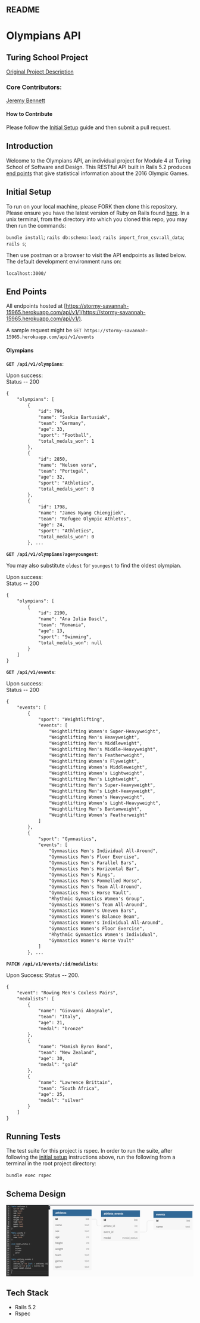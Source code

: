 ## README

# Olympians API

## Turing School Project
[Original Project Description](https://github.com/turingschool/backend-curriculum-site/blob/gh-pages/module4/projects/take_home_challenge/prompts/olympic_spec.md)

### Core Contributors:
[Jeremy Bennett](https://github.com/JaxJafinPapau)

#### How to Contribute
Please follow the [Initial Setup](#initial-setup) guide and then submit a pull request.


## Introduction

Welcome to the Olympians API, an individual project for Module 4 at Turing School of Software and Design. This RESTful API built in Rails 5.2 produces [end points](#End_Points) that give statistical information about the 2016 Olympic Games.


## Initial Setup

To run on your local machine, please FORK then clone this repository.
Please ensure you have the latest version of Ruby on Rails found [here](https://guides.rubyonrails.org/getting_started.html).
In a unix terminal, from the directory into which you cloned this repo, you may then run the commands:

`bundle install`;
`rails db:schema:load`;
`rails import_from_csv:all_data`;
`rails s`;

Then use postman or a browser to visit the API endpoints as listed below. The default development environment runs on:

`localhost:3000/`

## End Points

All endpoints hosted at [https://stormy-savannah-15965.herokuapp.com/api/v1/](https://stormy-savannah-15965.herokuapp.com/api/v1/).  

A sample request might be `GET https://stormy-savannah-15965.herokuapp.com/api/v1/events`

#### Olympians

**`GET /api/v1/olympians`**:  

Upon success:  
Status -- 200

```
{
    "olympians": [
        {
            "id": 790,
            "name": "Saskia Bartusiak",
            "team": "Germany",
            "age": 33,
            "sport": "Football",
            "total_medals_won": 1
        },
        {
            "id": 2850,
            "name": "Nelson vora",
            "team": "Portugal",
            "age": 32,
            "sport": "Athletics",
            "total_medals_won": 0
        },
        {
            "id": 1798,
            "name": "James Nyang Chiengjiek",
            "team": "Refugee Olympic Athletes",
            "age": 24,
            "sport": "Athletics",
            "total_medals_won": 0
        }, ...
```


**`GET /api/v1/olympians?age=youngest`**:

You may also substitute `oldest` for `youngest` to find the oldest olympian.

Upon success:  
Status -- 200

```
{
    "olympians": [
        {
            "id": 2190,
            "name": "Ana Iulia Dascl",
            "team": "Romania",
            "age": 13,
            "sport": "Swimming",
            "total_medals_won": null
        }
    ]
}
```

**`GET /api/v1/events`**:  

Upon success:  
Status -- 200

```
{
    "events": [
        {
            "sport": "Weightlifting",
            "events": [
                "Weightlifting Women's Super-Heavyweight",
                "Weightlifting Men's Heavyweight",
                "Weightlifting Men's Middleweight",
                "Weightlifting Men's Middle-Heavyweight",
                "Weightlifting Men's Featherweight",
                "Weightlifting Women's Flyweight",
                "Weightlifting Women's Middleweight",
                "Weightlifting Women's Lightweight",
                "Weightlifting Men's Lightweight",
                "Weightlifting Men's Super-Heavyweight",
                "Weightlifting Men's Light-Heavyweight",
                "Weightlifting Women's Heavyweight",
                "Weightlifting Women's Light-Heavyweight",
                "Weightlifting Men's Bantamweight",
                "Weightlifting Women's Featherweight"
            ]
        },
        {
            "sport": "Gymnastics",
            "events": [
                "Gymnastics Men's Individual All-Around",
                "Gymnastics Men's Floor Exercise",
                "Gymnastics Men's Parallel Bars",
                "Gymnastics Men's Horizontal Bar",
                "Gymnastics Men's Rings",
                "Gymnastics Men's Pommelled Horse",
                "Gymnastics Men's Team All-Around",
                "Gymnastics Men's Horse Vault",
                "Rhythmic Gymnastics Women's Group",
                "Gymnastics Women's Team All-Around",
                "Gymnastics Women's Uneven Bars",
                "Gymnastics Women's Balance Beam",
                "Gymnastics Women's Individual All-Around",
                "Gymnastics Women's Floor Exercise",
                "Rhythmic Gymnastics Women's Individual",
                "Gymnastics Women's Horse Vault"
            ]
        }, ...
```

**`PATCH /api/v1/events/:id/medalists`**:  

Upon Success:
Status -- 200.  

```
{
    "event": "Rowing Men's Coxless Pairs",
    "medalists": [
        {
            "name": "Giovanni Abagnale",
            "team": "Italy",
            "age": 21,
            "medal": "bronze"
        },
        {
            "name": "Hamish Byron Bond",
            "team": "New Zealand",
            "age": 30,
            "medal": "gold"
        },
        {
            "name": "Lawrence Brittain",
            "team": "South Africa",
            "age": 25,
            "medal": "silver"
        }
    ]
}
```  

## Running Tests

The test suite for this project is rspec. In order to run the suite, after following the [initial setup](#initial-setup) instructions above, run the following from a terminal in the root project directory:

`bundle exec rspec`

## Schema Design

![mock_search](database_schema.png)

## Tech Stack

- Rails 5.2
- Rspec

